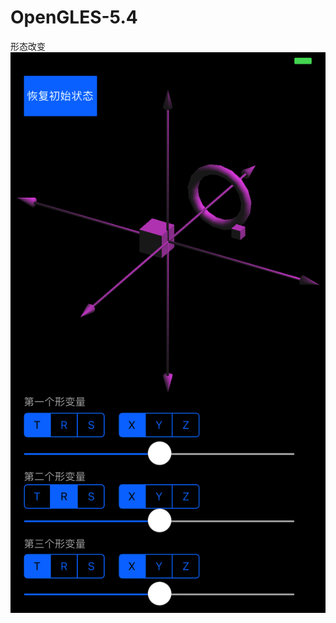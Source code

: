 # OpenGLES-5.4
形态改变
![image](https://github.com/OPenGLES-iOS/OpenGLES-5.4/blob/master/OpenGLES5.4%20变换/preView01.png)
